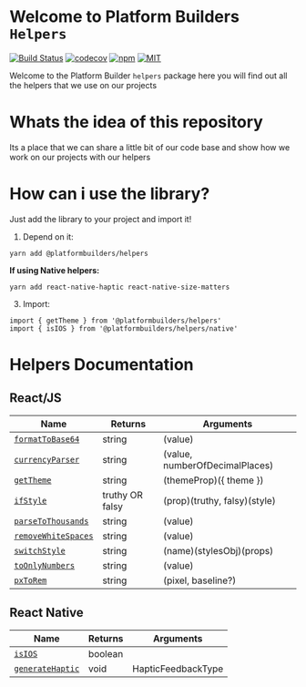 # Welcome to Platform Builders `Helpers`

[![Build Status][check-badge]][workflows]
[![codecov][codecov]](https://codecov.io/gh/platformbuilders/helpers)
[![npm][npm-badge]][npm]
[![MIT][license-badge]][license]

[npm-badge]: https://img.shields.io/npm/v/@platformbuilders/helpers.svg
[npm]: https://www.npmjs.com/package/@platformbuilders/helpers
[license-badge]: https://img.shields.io/dub/l/vibe-d.svg
[license]: https://raw.githubusercontent.com/platformbuilders/helpers/master/LICENSE.md
[workflows]: https://github.com/platformbuilders/helpers/actions
[check-badge]: https://github.com/platformbuilders/helpers/workflows/check/badge.svg
[codecov]: https://codecov.io/gh/platformbuilders/helpers/branch/master/graph/badge.svg

Welcome to the Platform Builder `helpers` package here you will find out all the helpers that we use on our projects

# Whats the idea of this repository

Its a place that we can share a little bit of our code base and show how we work on our projects with our helpers

# How can i use the library?

Just add the library to your project and import it!

1. Depend on it:

```
yarn add @platformbuilders/helpers
```

**If using Native helpers:**

```
yarn add react-native-haptic react-native-size-matters
```

3. Import:

```
import { getTheme } from '@platformbuilders/helpers'
import { isIOS } from '@platformbuilders/helpers/native'

```

# Helpers Documentation

## React/JS

| Name                                               | Returns         | Arguments                      |
| -------------------------------------------------- | --------------- | ------------------------------ |
| [`formatToBase64`](./docs/formatToBase64.md)       | string          | (value)                        |
| [`currencyParser`](./docs/currencyParser.md)       | string          | (value, numberOfDecimalPlaces) |
| [`getTheme`](./docs/getTheme.md)                   | string          | (themeProp)({ theme })         |
| [`ifStyle`](./docs/ifStyle.md)                     | truthy OR falsy | (prop)(truthy, falsy)(style)   |
| [`parseToThousands`](./docs/parseToThousands.md)   | string          | (value)                        |
| [`removeWhiteSpaces`](./docs/removeWhiteSpaces.md) | string          | (value)                        |
| [`switchStyle`](./docs/switchStyle.md)             | string          | (name)(stylesObj)(props)       |
| [`toOnlyNumbers`](./docs/toOnlyNumbers.md)         | string          | (value)                        |
| [`pxToRem`](./docs/pxToRem.md)                     | string          | (pixel, baseline?)             |

## React Native

| Name                                                | Returns | Arguments          |
| --------------------------------------------------- | ------- | ------------------ |
| [`isIOS`](./docs/native/isIOS.md)                   | boolean |                    |
| [`generateHaptic`](./docs/native/generateHaptic.md) | void    | HapticFeedbackType |

